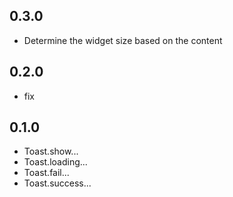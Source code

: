 ## 0.3.0
- Determine the widget size based on the content 

## 0.2.0
- fix 

## 0.1.0
- Toast.show...
- Toast.loading...
- Toast.fail...
- Toast.success...